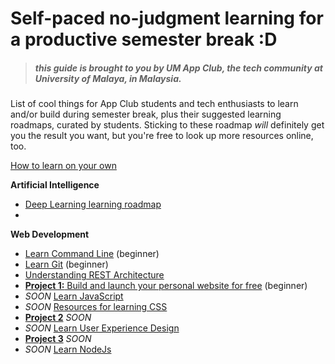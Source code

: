 # Self-paced no-judgment learning for a productive semester break :D

> ##### *this guide is brought to you by UM App Club, the tech community at University of Malaya, in Malaysia.*

List of cool things for App Club students and tech enthusiasts to learn and/or build during semester break, plus their suggested learning roadmaps, curated by students. Sticking to these roadmap *will* definitely get you the result you want, but you're free to look up more resources online, too.

[How to learn on your own](https://metacademy.org/roadmaps/rgrosse/learn_on_your_own)

**Artificial Intelligence**  
- [Deep Learning learning roadmap](https://metacademy.org/graphs/concepts/restricted_boltzmann_machines#focus=i9mo2e09&mode=learn) 
- 

**Web Development**  


- [Learn Command Line](GUIDE.md#learn-command-line) (beginner)
- [Learn Git](GUIDE.md#learn-git) (beginner)
- [Understanding REST Architecture](GUIDE.md#understanding-rest)
- [**Project 1:** Build and launch your personal website for free](GUIDE.md) (beginner)
- *SOON* [Learn JavaScript](#)
- *SOON* [Resources for learning CSS](#)
- [**Project 2**](#) *SOON* 
- *SOON* [Learn User Experience Design](#)
- [**Project 3**](#) *SOON* 
- *SOON* [Learn NodeJs](#)

